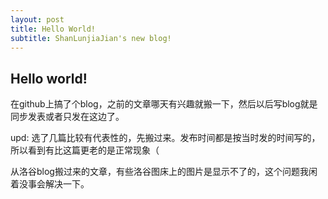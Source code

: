 ```yaml
---
layout: post
title: Hello World!
subtitle: ShanLunjiaJian's new blog!
---
```


## Hello world!

在github上搞了个blog，之前的文章哪天有兴趣就搬一下，然后以后写blog就是同步发表或者只发在这边了。

upd: 选了几篇比较有代表性的，先搬过来。发布时间都是按当时发的时间写的，所以看到有比这篇更老的是正常现象（

从洛谷blog搬过来的文章，有些洛谷图床上的图片是显示不了的，这个问题我闲着没事会解决一下。